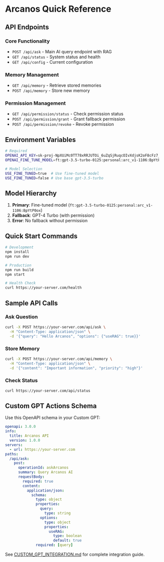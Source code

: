 # Arcanos Quick Reference

## API Endpoints

### Core Functionality
- `POST /api/ask` - Main AI query endpoint with RAG
- `GET /api/status` - System status and health
- `GET /api/config` - Current configuration

### Memory Management
- `GET /api/memory` - Retrieve stored memories
- `POST /api/memory` - Store new memory

### Permission Management
- `GET /api/permission/status` - Check permission status
- `POST /api/permission/grant` - Grant fallback permission
- `POST /api/permission/revoke` - Revoke permission

## Environment Variables

```bash
# Required
OPENAI_API_KEY=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
OPENAI_FINE_TUNE_MODEL=ft:gpt-3.5-turbo-0125:personal:arc_v1-1106:BpYtP0ox

# Model Selection
USE_FINE_TUNED=true  # Use fine-tuned model
USE_FINE_TUNED=false # Use base gpt-3.5-turbo
```

## Model Hierarchy

1. **Primary**: Fine-tuned model (`ft:gpt-3.5-turbo-0125:personal:arc_v1-1106:BpYtP0ox`)
2. **Fallback**: GPT-4 Turbo (with permission)
3. **Error**: No fallback without permission

## Quick Start Commands

```bash
# Development
npm install
npm run dev

# Production
npm run build
npm start

# Health Check
curl https://your-server.com/health
```

## Sample API Calls

### Ask Question
```bash
curl -X POST https://your-server.com/api/ask \
  -H "Content-Type: application/json" \
  -d '{"query": "Hello Arcanos", "options": {"useRAG": true}}'
```

### Store Memory
```bash
curl -X POST https://your-server.com/api/memory \
  -H "Content-Type: application/json" \
  -d '{"content": "Important information", "priority": "high"}'
```

### Check Status
```bash
curl https://your-server.com/api/status
```

## Custom GPT Actions Schema

Use this OpenAPI schema in your Custom GPT:

```yaml
openapi: 3.0.0
info:
  title: Arcanos API
  version: 1.0.0
servers:
  - url: https://your-server.com
paths:
  /api/ask:
    post:
      operationId: askArcanos
      summary: Query Arcanos AI
      requestBody:
        required: true
        content:
          application/json:
            schema:
              type: object
              properties:
                query:
                  type: string
                options:
                  type: object
                  properties:
                    useRAG:
                      type: boolean
                      default: true
              required: [query]
```

See [CUSTOM_GPT_INTEGRATION.md](./CUSTOM_GPT_INTEGRATION.md) for complete integration guide.